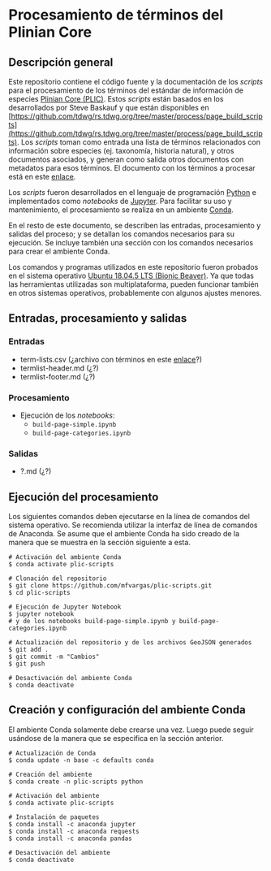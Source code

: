 # Procesamiento de términos del Plinian Core
## Descripción general
Este repositorio contiene el código fuente y la documentación de los *scripts* para el procesamiento de los términos del estándar de información de especies [Plinian Core (PLIC)](https://github.com/tdwg/PlinianCore). Estos *scripts* están basados en los desarrollados por Steve Baskauf y que están disponibles en [https://github.com/tdwg/rs.tdwg.org/tree/master/process/page_build_scripts](https://github.com/tdwg/rs.tdwg.org/tree/master/process/page_build_scripts). Los *scripts* toman como entrada una lista de términos relacionados con información sobre especies (ej. taxonomía, historia natural), y otros documentos asociados, y generan como salida otros documentos con metadatos para esos términos. El documento con los términos a procesar está en este [enlace](https://docs.google.com/spreadsheets/d/1PdZbctIzZQet3gGXsWUWIoKwgUyzSdkUaApIXImjboE/edit#gid=0).

Los *scripts* fueron desarrollados en el lenguaje de programación [Python](https://www.python.org/) e implementados como *notebooks* de [Jupyter](https://jupyter.org/). Para facilitar su uso y mantenimiento, el procesamiento se realiza en un ambiente [Conda](https://docs.conda.io/).

En el resto de este documento, se describen las entradas, procesamiento y salidas del proceso; y se detallan los comandos necesarios para su ejecución. Se incluye también una sección con los comandos necesarios para crear el ambiente Conda.

Los comandos y programas utilizados en este repositorio fueron probados en el sistema operativo [Ubuntu 18.04.5 LTS (Bionic Beaver)](https://releases.ubuntu.com/18.04/). Ya que todas las herramientas utilizadas son multiplataforma, pueden funcionar también en otros sistemas operativos, probablemente con algunos ajustes menores.

## Entradas, procesamiento y salidas
### Entradas
- term-lists.csv (¿archivo con términos en este [enlace](https://docs.google.com/spreadsheets/d/1PdZbctIzZQet3gGXsWUWIoKwgUyzSdkUaApIXImjboE/edit#gid=0)?)
- termlist-header.md (¿?)
- termlist-footer.md (¿?)

### Procesamiento
- Ejecución de los *notebooks*:
    - ```build-page-simple.ipynb```
    - ```build-page-categories.ipynb```

### Salidas
- ?.md (¿?)


## Ejecución del procesamiento
Los siguientes comandos deben ejecutarse en la línea de comandos del sistema operativo. Se recomienda utilizar la interfaz de línea de comandos de Anaconda. Se asume que el ambiente Conda ha sido creado de la manera que se muestra en la sección siguiente a esta.
```shell
# Activación del ambiente Conda
$ conda activate plic-scripts

# Clonación del repositorio
$ git clone https://github.com/mfvargas/plic-scripts.git
$ cd plic-scripts

# Ejecución de Jupyter Notebook
$ jupyter notebook
# y de los notebooks build-page-simple.ipynb y build-page-categories.ipynb

# Actualización del repositorio y de los archivos GeoJSON generados
$ git add .
$ git commit -m "Cambios"
$ git push

# Desactivación del ambiente Conda
$ conda deactivate
```

## Creación y configuración del ambiente Conda
El ambiente Conda solamente debe crearse una vez. Luego puede seguir usándose de la manera que se especifica en la sección anterior.
```shell
# Actualización de Conda
$ conda update -n base -c defaults conda

# Creación del ambiente
$ conda create -n plic-scripts python

# Activación del ambiente
$ conda activate plic-scripts

# Instalación de paquetes
$ conda install -c anaconda jupyter
$ conda install -c anaconda requests
$ conda install -c anaconda pandas

# Desactivación del ambiente
$ conda deactivate
```
